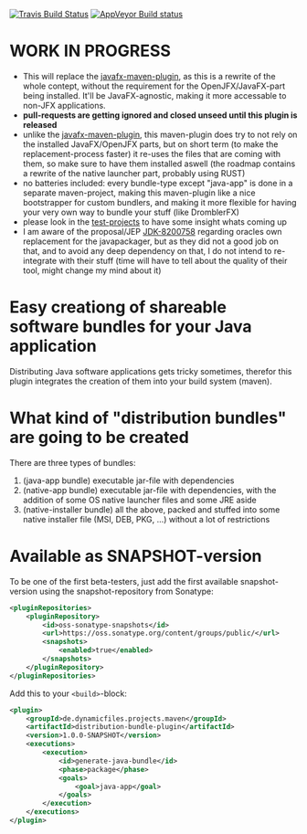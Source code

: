 [![Travis Build Status](https://travis-ci.org/FibreFoX/distribution-bundle-plugin-for-maven.svg?branch=master)](https://travis-ci.org/FibreFoX/distribution-bundle-plugin-for-maven)
[![AppVeyor Build status](https://ci.appveyor.com/api/projects/status/2f2tcy40htaws9p0/branch/master?svg=true)](https://ci.appveyor.com/project/FibreFoX/distribution-bundle-plugin-for-maven/branch/master)

# WORK IN PROGRESS

* This will replace the [javafx-maven-plugin](https://github.com/javafx-maven-plugin/javafx-maven-plugin), as this is a rewrite of the whole contept, without the requirement for the OpenJFX/JavaFX-part being installed. It'll be JavaFX-agnostic, making it more accessable to non-JFX applications.
* **pull-requests are getting ignored and closed unseed until this plugin is released**
* unlike the [javafx-maven-plugin](https://github.com/javafx-maven-plugin/javafx-maven-plugin), this maven-plugin does try to not rely on the installed JavaFX/OpenJFX parts, but on short term (to make the replacement-process faster) it re-uses the files that are coming with them, so make sure to have them installed aswell (the roadmap contains a rewrite of the native launcher part, probably using RUST)
* no batteries included: every bundle-type except "java-app" is done in a separate maven-project, making this maven-plugin like a nice bootstrapper for custom bundlers, and making it more flexible for having your very own way to bundle your stuff (like DromblerFX)
* please look in the [test-projects](maven-plugin/src/it/) to have some insight whats coming up
* I am aware of the proposal/JEP [JDK-8200758](https://bugs.openjdk.java.net/browse/JDK-8200758) regarding oracles own replacement for the javapackager, but as they did not a good job on that, and to avoid any deep dependency on that, I do not intend to re-integrate with their stuff (time will have to tell about the quality of their tool, might change my mind about it)

# Easy creationg of shareable software bundles for your Java application

Distributing Java software applications gets tricky sometimes, therefor this plugin integrates the creation of them into your build system (maven).

# What kind of "distribution bundles" are going to be created

There are three types of bundles:
1. (java-app bundle) executable jar-file with dependencies
2. (native-app bundle) executable jar-file with dependencies, with the addition of some OS native launcher files and some JRE aside
3. (native-installer bundle) all the above, packed and stuffed into some native installer file (MSI, DEB, PKG, ...) without a lot of restrictions

# Available as SNAPSHOT-version

To be one of the first beta-testers, just add the first available snapshot-version using the snapshot-repository from Sonatype:

```xml
<pluginRepositories>
    <pluginRepository>
        <id>oss-sonatype-snapshots</id>
        <url>https://oss.sonatype.org/content/groups/public/</url>
        <snapshots>
            <enabled>true</enabled>
        </snapshots>
    </pluginRepository>
</pluginRepositories>
```

Add this to your `<build>`-block:

```xml
<plugin>
    <groupId>de.dynamicfiles.projects.maven</groupId>
    <artifactId>distribution-bundle-plugin</artifactId>
    <version>1.0.0-SNAPSHOT</version>
    <executions>
        <execution>
            <id>generate-java-bundle</id>
            <phase>package</phase>
            <goals>
                <goal>java-app</goal>
            </goals>
        </execution>
    </executions>
</plugin>
```